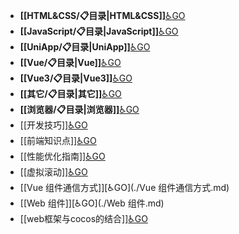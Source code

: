 - **[[HTML&CSS/📋目录|HTML&CSS]]**[♿GO](./HTML&CSS/📋目录.md)
- **[[JavaScript/📋目录|JavaScript]]**[♿GO](./JavaScript/📋目录.md)
- **[[UniApp/📋目录|UniApp]]**[♿GO](./UniApp/📋目录.md)
- **[[Vue/📋目录|Vue]]**[♿GO](./Vue/📋目录.md)
- **[[Vue3/📋目录|Vue3]]**[♿GO](./Vue3/📋目录.md)
- **[[其它/📋目录|其它]]**[♿GO](./其它/📋目录.md)
- **[[浏览器/📋目录|浏览器]]**[♿GO](./浏览器/📋目录.md)
- [[开发技巧]][♿GO](./开发技巧.md)
- [[前端知识点]][♿GO](./前端知识点.md)
- [[性能优化指南]][♿GO](./性能优化指南.md)
- [[虚拟滚动]][♿GO](./虚拟滚动.md)
- [[Vue 组件通信方式]][♿GO](./Vue 组件通信方式.md)
- [[Web 组件]][♿GO](./Web 组件.md)
- [[web框架与cocos的结合]][♿GO](./web框架与cocos的结合.md)
